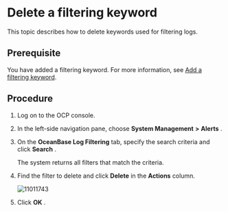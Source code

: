 Delete a filtering keyword
===============================================

This topic describes how to delete keywords used for filtering logs.

Prerequisite
---------------------------------

You have added a filtering keyword. For more information, see [Add a filtering keyword](../900.use-alert-management/1700.add-filter-keywords.md).

Procedure
------------------------------

1. Log on to the OCP console.



2. In the left-side navigation pane, choose **System Management** **\>** **Alerts** .



3. On the **OceanBase Log Filtering** tab, specify the search criteria and click **Search** .

   The system returns all filters that match the criteria.


4. Find the filter to delete and click **Delete** in the **Actions** column.

   ![11011743](https://help-static-aliyun-doc.aliyuncs.com/assets/img/en-US/5414306461/p346454.png)


5. Click **OK** .
